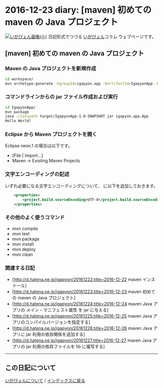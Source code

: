 2016-12-23 diary: [maven] 初めての maven の Java プロジェクト
=====================================================================================================
[![いがぴょん画像(小)](https://igapyon.github.io/diary/images/iga200306s.jpg "いがぴょん")](https://igapyon.github.io/diary/memo/memoigapyon.html) 日記形式でつづる [いがぴょん](https://igapyon.github.io/diary/memo/memoigapyon.html)コラム ウェブページです。

## [maven] 初めての maven の Java プロジェクト


### Maven の Java プロジェクトを新規作成


```sh
cd workspace/
mvn archetype:generate -DgroupId=igapyon.app -DartifactId=IgapyonApp -DarchetypeArtifactId=maven-archetype-quickstart -DinteractiveMode=false
```


### コマンドラインからの jar ファイル作成および実行


```sh
cd IgapyonApp/
mvn package
java -classpath target/IgapyonApp-1.0-SNAPSHOT.jar igapyon.app.App
Hello World!
```


### Eclipse から Maven プロジェクトを開く

Eclipse neon.1 の場合は以下です。
* [File | Import...]
* Maven -> Existing Maven Projects


### 文字エンコーディングの記述

いずれ必要になる文字エンコーディングについて、<project> に以下を追加しておきます。

```xml
	<properties>
		<project.build.sourceEncoding>UTF-8</project.build.sourceEncoding>
	</properties>
```


### その他のよく使うコマンド

* mvn compile
* mvn test
* mvn package
* mvn install
* mvn deploy
* mvn clean


### 関連する日記

* [http://d.hatena.ne.jp/igapyon/20161222:title=2016-12-22 maven インストール]
* [http://d.hatena.ne.jp/igapyon/20161223:title=2016-12-23 maven 初めての maven の Java プロジェクト]
* [http://d.hatena.ne.jp/igapyon/20161224:title=2016-12-24 maven Java アプリの メイン・マニフェスト属性 を jar に与える]
* [http://d.hatena.ne.jp/igapyon/20161225:title=2016-12-25 maven Java アプリのコンパイルバージョンを指定する]
* [http://d.hatena.ne.jp/igapyon/20161226:title=2016-12-26 maven Java アプリに jar 利用の依存関係を追加する]
* [http://d.hatena.ne.jp/igapyon/20161227:title=2016-12-27 maven Java アプリの jar 利用の依存ファイルを lib に複写する]



----------------------------------------------------------------------------------------------------

## この日記について
[いがぴょんについて](http://www.igapyon.jp/igapyon/diary/memo/memoigapyon.html) / [インデックスに戻る](https://igapyon.github.io/diary/idxall.html)

